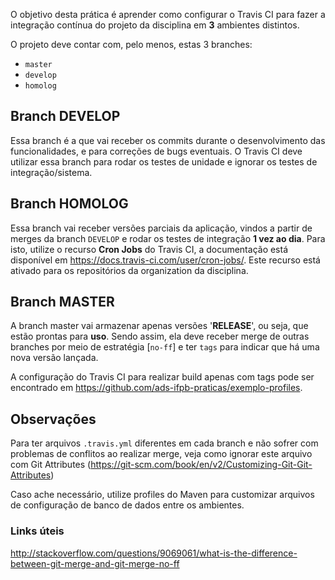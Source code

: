 
O objetivo desta prática é aprender como configurar o Travis CI para fazer a integração contínua do projeto da disciplina em **3** ambientes distintos.

O projeto deve contar com, pelo menos, estas 3 branches:
- `master`
- `develop`
- `homolog`

## Branch DEVELOP

Essa branch é a que vai receber os commits durante o desenvolvimento das funcionalidades, e para correções de bugs eventuais. O Travis CI deve utilizar essa branch para rodar os testes de unidade e ignorar os testes de integração/sistema.

## Branch HOMOLOG

Essa branch vai receber versões parciais da aplicação, vindos a partir de merges da branch `DEVELOP` e rodar os testes de integração **1 vez ao dia**. Para isto, utilize o recurso **Cron Jobs** do Travis CI, a documentação está disponível em https://docs.travis-ci.com/user/cron-jobs/. Este recurso está ativado para os repositórios da organization da disciplina.

## Branch MASTER

A branch master vai armazenar apenas versões '**RELEASE**', ou seja, que estão prontas para **uso**. Sendo assim, ela deve receber merge de outras branches por meio de estratégia [`no-ff`] e ter `tags` para indicar que há uma nova versão lançada.

A configuração do Travis CI para realizar build apenas com tags pode ser encontrado em https://github.com/ads-ifpb-praticas/exemplo-profiles.

## Observações

Para ter arquivos `.travis.yml` diferentes em cada branch e não sofrer com problemas de conflitos ao realizar merge, veja como ignorar este arquivo com Git Attributes (https://git-scm.com/book/en/v2/Customizing-Git-Git-Attributes)

Caso ache necessário, utilize profiles do Maven para customizar arquivos de configuração de banco de dados entre os ambientes.

### Links úteis

http://stackoverflow.com/questions/9069061/what-is-the-difference-between-git-merge-and-git-merge-no-ff